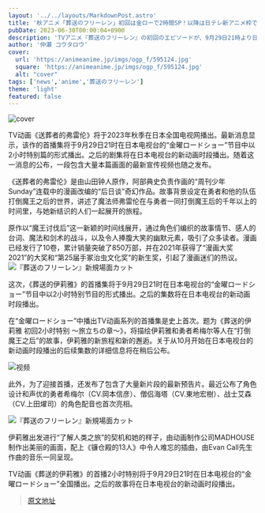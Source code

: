 ```yaml
---
layout: '../../layouts/MarkdownPost.astro'
title: '秋アニメ「葬送のフリーレン」初回は金ローで2時間SP！以降は日テレ新アニメ枠で放送へ'
pubDate: 2023-06-30T00:00:04+0900
description: 'TVアニメ『葬送のフリーレン』の初回のエピソードが、9月29日21時より日本テレビ系「金曜ロードショー」で2時間スペシャルとして放送されることが決定した。初回以降は、日本テレビ系で開設される新アニメ枠での放送となる。この発表に伴い最新PVも到着した。'
author: '仲瀬 コウタロウ'
cover:
  url: 'https://animeanime.jp/imgs/ogp_f/595124.jpg'
  square: 'https://animeanime.jp/imgs/ogp_f/595124.jpg'
  alt: "cover"
tags: ['news','anime','葬送のフリーレン']
theme: 'light'
featured: false
---
```


![cover](https://animeanime.jp/imgs/ogp_f/595124.jpg)

TV动画《送葬者的弗雷伦》将于2023年秋季在日本全国电视网播出。最新消息显示，该作的首播集将于9月29日21时在日本电视台的“金曜ロードショー”节目中以2小时特别篇的形式播出。之后的剧集将在日本电视台的新动画时段播出。随着这一消息的公布，一段包含大量本篇画面的最新宣传视频也随之发布。

《送葬者的弗雷伦》是由山田钟人原作，阿部典史负责作画的“周刊少年Sunday”连载中的漫画改编的“后日谈”奇幻作品。故事背景设定在勇者和他的队伍打倒魔王之后的世界，讲述了魔法师弗雷伦在与勇者一同打倒魔王后的千年以上的时间里，与她新结识的人们一起展开的旅程。

原作以“魔王讨伐后”这一新颖的时间线展开，通过角色们编织的故事情节、感人的台词、魔法和剑术的战斗，以及令人捧腹大笑的幽默元素，吸引了众多读者。漫画已经发行了10卷，累计销量突破了850万部，并在2021年获得了“漫画大奖2021”的大奖和“第25届手冢治虫文化奖”的新生奖，引起了漫画迷们的热议。
![『葬送のフリーレン』新規場面カット](https://animeanime.jp/imgs/zoom/595127.png)

这次，《葬送的伊莉雅》的首播集将于9月29日21时在日本电视台的“金曜ロードショー”节目中以2小时特别节目的形式播出。之后的集数将在日本电视台的新动画时段播出。

在“金曜ロードショー”中播出TV动画系列的首播集是史上首次。题为《葬送的伊莉雅 初回2小时特别 ～旅立ちの章～》，将描绘伊莉雅和勇者希梅尔等人在“打倒魔王之后”的故事，伊莉雅的新旅程和新的邂逅。关于从10月开始在日本电视台的新动画时段播出的后续集数的详细信息将在稍后公布。

![视频](https://www.youtube.com/embed/itKPyGXrCVA?rel=0)

此外，为了迎接首播，还发布了包含了大量新片段的最新预告片。最近公布了角色设计和声优的勇者希梅尔（CV.岡本信彦）、僧侣海塔（CV.東地宏樹）、战士艾森（CV.上田燿司）的角色配音也首次亮相。

![『葬送のフリーレン』新規場面カット](https://animeanime.jp/imgs/zoom/595126.jpg)

伊莉雅出发进行“了解人类之旅”的契机和她的样子，由动画制作公司MADHOUSE制作出美丽的画面，配上《镰仓殿的13人》中令人难忘的插曲，由Evan Call先生作曲的音乐一同呈现。

TV动画《葬送的伊莉雅》的首播2小时特别将于9月29日21时在日本电视台的“金曜ロードショー”全国播出。之后的故事将在日本电视台的新动画时段播出。

>[原文地址](https://animeanime.jp/article/2023/06/30/78254.html)  